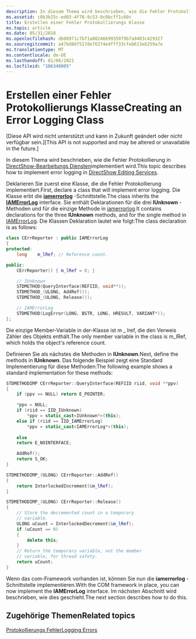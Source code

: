 ```yaml
---
description: In diesem Thema wird beschrieben, wie die Fehler Protokollierung in DirectShow-Bearbeitungs Diensten implementiert wird.
ms.assetid: c0b3b25c-ed03-4f78-9c53-0c0bcff1c60c
title: Erstellen einer Fehler Protokollierungs Klasse
ms.topic: article
ms.date: 05/31/2018
ms.openlocfilehash: db08971c7bf1a0024669935079b7a9403c429327
ms.sourcegitcommit: a47bd86f517de76374e4fff33cfeb613eb259a7e
ms.translationtype: MT
ms.contentlocale: de-DE
ms.lasthandoff: 01/06/2021
ms.locfileid: "106346005"
---
```

# <a name="creating-an-error-logging-class"></a><span data-ttu-id="ccd6f-103">Erstellen einer Fehler Protokollierungs Klasse</span><span class="sxs-lookup"><span data-stu-id="ccd6f-103">Creating an Error Logging Class</span></span>

<span data-ttu-id="ccd6f-104">\[Diese API wird nicht unterstützt und kann in Zukunft geändert oder nicht verfügbar sein.\]</span><span class="sxs-lookup"><span data-stu-id="ccd6f-104">\[This API is not supported and may be altered or unavailable in the future.\]</span></span>

<span data-ttu-id="ccd6f-105">In diesem Thema wird beschrieben, wie die Fehler Protokollierung in [DirectShow-Bearbeitungs Diensten](directshow-editing-services.md)implementiert wird.</span><span class="sxs-lookup"><span data-stu-id="ccd6f-105">This topic describes how to implement error logging in [DirectShow Editing Services](directshow-editing-services.md).</span></span>

<span data-ttu-id="ccd6f-106">Deklarieren Sie zuerst eine Klasse, die die Fehler Protokollierung implementiert.</span><span class="sxs-lookup"><span data-stu-id="ccd6f-106">First, declare a class that will implement error logging.</span></span> <span data-ttu-id="ccd6f-107">Die Klasse erbt die [**iamerrorlog**](iamerrorlog.md) -Schnittstelle.</span><span class="sxs-lookup"><span data-stu-id="ccd6f-107">The class inherits the [**IAMErrorLog**](iamerrorlog.md) interface.</span></span> <span data-ttu-id="ccd6f-108">Sie enthält Deklarationen für die drei **IUnknown** -Methoden und für die einzige Methode in [iamerrorlog](implementing-iamerrorlog.md).</span><span class="sxs-lookup"><span data-stu-id="ccd6f-108">It contains declarations for the three **IUnknown** methods, and for the single method in [IAMErrorLog](implementing-iamerrorlog.md).</span></span> <span data-ttu-id="ccd6f-109">Die Klassen Deklaration lautet wie folgt:</span><span class="sxs-lookup"><span data-stu-id="ccd6f-109">The class declaration is as follows:</span></span>


```C++
class CErrReporter : public IAMErrorLog
{
protected:
    long    m_lRef; // Reference count.

public:
    CErrReporter() { m_lRef = 0; }

    // IUnknown
    STDMETHOD(QueryInterface(REFIID, void**));
    STDMETHOD_(ULONG, AddRef());
    STDMETHOD_(ULONG, Release());

    // IAMErrorLog
    STDMETHOD(LogError(LONG, BSTR, LONG, HRESULT, VARIANT*));
};
```



<span data-ttu-id="ccd6f-110">Die einzige Member-Variable in der-Klasse ist m \_ lref, die den Verweis Zähler des Objekts enthält.</span><span class="sxs-lookup"><span data-stu-id="ccd6f-110">The only member variable in the class is m\_lRef, which holds the object's reference count.</span></span>

<span data-ttu-id="ccd6f-111">Definieren Sie als nächstes die Methoden in **IUnknown**.</span><span class="sxs-lookup"><span data-stu-id="ccd6f-111">Next, define the methods in **IUnknown**.</span></span> <span data-ttu-id="ccd6f-112">Das folgende Beispiel zeigt eine Standard Implementierung für diese Methoden:</span><span class="sxs-lookup"><span data-stu-id="ccd6f-112">The following example shows a standard implementation for these methods:</span></span>


```C++
STDMETHODIMP CErrReporter::QueryInterface(REFIID riid, void **ppv)
{
    if (ppv == NULL) return E_POINTER;

    *ppv = NULL;
    if (riid == IID_IUnknown)
        *ppv = static_cast<IUnknown*>(this);
    else if (riid == IID_IAMErrorLog)
        *ppv = static_cast<IAMErrorLog*>(this);
        
    else 
    return E_NOINTERFACE;

    AddRef();
    return S_OK;
}

STDMETHODIMP_(ULONG) CErrReporter::AddRef()
{
    return InterlockedIncrement(&m_lRef);
}

STDMETHODIMP_(ULONG) CErrReporter::Release()
{
    // Store the decremented count in a temporary
    // variable. 
    ULONG uCount = InterlockedDecrement(&m_lRef);
    if (uCount == 0)
    {
        delete this;
    }
    // Return the temporary variable, not the member
    // variable, for thread safety.
    return uCount;
}
```



<span data-ttu-id="ccd6f-113">Wenn das com-Framework vorhanden ist, können Sie nun die **iamerrorlog** -Schnittstelle implementieren.</span><span class="sxs-lookup"><span data-stu-id="ccd6f-113">With the COM framework in place, you can now implement the **IAMErrorLog** interface.</span></span> <span data-ttu-id="ccd6f-114">Im nächsten Abschnitt wird beschrieben, wie dies geschieht.</span><span class="sxs-lookup"><span data-stu-id="ccd6f-114">The next section describes how to do this.</span></span>

## <a name="related-topics"></a><span data-ttu-id="ccd6f-115">Zugehörige Themen</span><span class="sxs-lookup"><span data-stu-id="ccd6f-115">Related topics</span></span>

<dl> <dt>

[<span data-ttu-id="ccd6f-116">Protokollierungs Fehler</span><span class="sxs-lookup"><span data-stu-id="ccd6f-116">Logging Errors</span></span>](logging-errors.md)
</dt> </dl>

 

 




